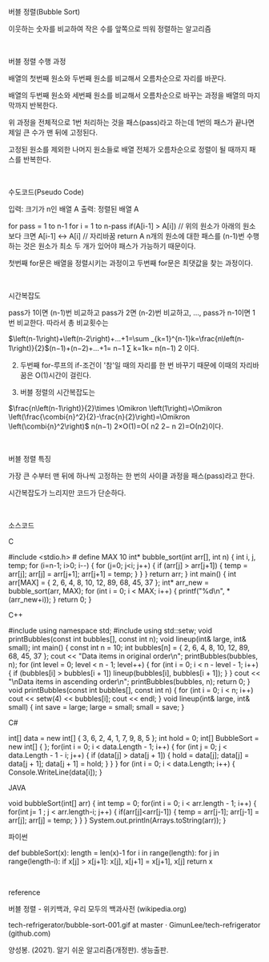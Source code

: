 버블 정렬(Bubble Sort)

이웃하는 숫자를 비교하여 작은 수를 앞쪽으로 띄워 정렬하는 알고리즘

​

버블 정렬 수행 과정

배열의 첫번째 원소와 두번째 원소를 비교해서 오름차순으로 자리를 바꾼다.

배열의 두번째 원소와 세번째 원소를 비교해서 오름차순으로 바꾸는 과정을 배열의 마지막까지 반복한다. 

위 과정을 전체적으로 1번 처리하는 것을 패스(pass)라고 하는데 1번의 패스가 끝나면 제일 큰 수가 맨 뒤에 고정된다. 

고정된 원소를 제외한 나머지 원소들로 배열 전체가 오름차순으로 정렬이 될 때까지 패스를 반복한다. 


​

수도코드(Pseudo Code)

입력: 크기가 n인 배열 A
출력: 정렬된 배열 A

for pass = 1 to n-1 
    for i = 1 to n-pass 
        if(A[i-1] > A[i]) // 위의 원소가 아래의 원소보다 크면
           A[i-1] ↔ A[i] // 자리바꿈
return A
n개의 원소에 대한 패스를 (n-1)번 수행하는 것은 원소가 최소 두 개가 있어야 패스가 가능하기 때문이다.

첫번째 for문은 배열을 정렬시키는 과정이고 두번째 for문은 최댓값을 찾는 과정이다. 

​

시간복잡도

 pass가 1이면 (n-1)번 비교하고 pass가 2면 (n-2)번 비교하고, ..., pass가 n-1이면 1번 비교한다. 따라서 총 비교횟수는 

$\left(n-1\right)+\left(n-2\right)+...+1=\sum _{k=1}^{n-1}k=\frac{n\left(n-1\right)}{2}$(n−1)+(n−2)+...+1=
n−1
∑
k=1k=
n(n−1)
2​​
이다.

2. 두번째 for-루프의 if-조건이 '참'일 때의  자리를 한 번 바꾸기 때문에 이때의 자리바꿈은 O(1)시간이 걸린다.

3. 버블 정렬의 시간복잡도는 

$\frac{n\left(n-1\right)}{2}\times \Omikron \left(1\right)=\Omikron \left(\frac{\combi{n}^2}{2}-\frac{n}{2}\right)=\Omikron \left(\combi{n}^2\right)$
n(n−1)
2​×Ο(1)=Ο(
n2
2​−
n
2​)=Ο(n2)​
이다.

​

버블 정렬 특징

가장 큰 수부터 맨 뒤에 하나씩 고정하는 한 번의 사이클 과정을 패스(pass)라고 한다.

시간복잡도가 느리지만 코드가 단순하다.

​

소스코드

C

#include <stdio.h> # define MAX 10 int* bubble_sort(int arr[], int n) { int i, j, temp; for (i=n-1; i>0; i--) { for (j=0; j<i; j++) { if (arr[j] > arr[j+1]) { temp = arr[j]; arr[j] = arr[j+1]; arr[j+1] = temp; } } } return arr; } int main() { int arr[MAX] = { 2, 6, 4, 8, 10, 12, 89, 68, 45, 37 }; int* arr_new = bubble_sort(arr, MAX); for (int i = 0; i < MAX; i++) { printf("%d\n", *(arr_new+i)); } return 0; }

C++

#include <iostream> using namespace std; #include <iomanip> using std::setw; void printBubbles(const int bubbles[], const int n); void lineup(int& large, int& small); int main() { const int n = 10; int bubbles[n] = { 2, 6, 4, 8, 10, 12, 89, 68, 45, 37 }; cout << "Data items in original order\n"; printBubbles(bubbles, n); for (int level = 0; level < n - 1; level++) { for (int i = 0; i < n - level - 1; i++) { if (bubbles[i] > bubbles[i + 1]) lineup(bubbles[i], bubbles[i + 1]); } } cout << "\nData items in ascending order\n"; printBubbles(bubbles, n); return 0; } void printBubbles(const int bubbles[], const int n) { for (int i = 0; i < n; i++) cout << setw(4) << bubbles[i]; cout << endl; } void lineup(int& large, int& small) { int save = large; large = small; small = save; }

C#

int[] data = new int[] { 3, 6, 2, 4, 1, 7, 9, 8, 5 }; int hold = 0; int[] BubbleSort = new int[] { }; for(int i = 0; i < data.Length - 1; i++) { for (int j = 0; j < data.Length - 1 - i; j++) { if (data[j] > data[j + 1]) { hold = data[j]; data[j] = data[j + 1]; data[j + 1] = hold; } } } for (int i = 0; i < data.Length; i++) { Console.WriteLine(data[i]); }

JAVA

void bubbleSort(int[] arr) { int temp = 0; for(int i = 0; i < arr.length - 1; i++) { for(int j= 1 ; j < arr.length-i; j++) { if(arr[j]<arr[j-1]) { temp = arr[j-1]; arr[j-1] = arr[j]; arr[j] = temp; } } } System.out.println(Arrays.toString(arr)); }

파이썬

def bubbleSort(x): length = len(x)-1 for i in range(length): for j in range(length-i): if x[j] > x[j+1]: x[j], x[j+1] = x[j+1], x[j] return x

​

reference

버블 정렬 - 위키백과, 우리 모두의 백과사전 (wikipedia.org)

tech-refrigerator/bubble-sort-001.gif at master · GimunLee/tech-refrigerator (github.com)

양성봉. (2021). 알기 쉬운 알고리즘(개정판). 생능출판.